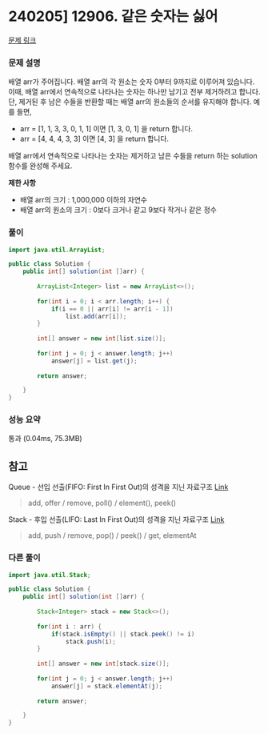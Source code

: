 # 240205] 12906. 같은 숫자는 싫어

[문제 링크](https://school.programmers.co.kr/learn/courses/30/lessons/12906)

### 문제 설명
배열 arr가 주어집니다. 배열 arr의 각 원소는 숫자 0부터 9까지로 이루어져 있습니다. 이때, 배열 arr에서 연속적으로 나타나는 숫자는 하나만 남기고 전부 제거하려고 합니다. 단, 제거된 후 남은 수들을 반환할 때는 배열 arr의 원소들의 순서를 유지해야 합니다. 예를 들면,
* arr = [1, 1, 3, 3, 0, 1, 1] 이면 [1, 3, 0, 1] 을 return 합니다.
* arr = [4, 4, 4, 3, 3] 이면 [4, 3] 을 return 합니다.

배열 arr에서 연속적으로 나타나는 숫자는 제거하고 남은 수들을 return 하는 solution 함수를 완성해 주세요.

**제한 사항**  
* 배열 arr의 크기 : 1,000,000 이하의 자연수
* 배열 arr의 원소의 크기 : 0보다 크거나 같고 9보다 작거나 같은 정수

### 풀이
```java
import java.util.ArrayList;

public class Solution {
    public int[] solution(int []arr) {
        
        ArrayList<Integer> list = new ArrayList<>();
        
        for(int i = 0; i < arr.length; i++) {
            if(i == 0 || arr[i] != arr[i - 1])
                list.add(arr[i]);
        }
        
        int[] answer = new int[list.size()];
        
        for(int j = 0; j < answer.length; j++)
            answer[j] = list.get(j);
        
        return answer;

    }
}
```

### 성능 요약
통과 (0.04ms, 75.3MB)

## 참고
Queue - 선입 선출(FIFO: First In First Out)의 성격을 지닌 자료구조 [Link](https://kwin0825.tistory.com/157)  
> add, offer / remove, poll() / element(), peek()

Stack - 후입 선출(LIFO: Last In First Out)의 성격을 지닌 자료구조 [Link](https://kwin0825.tistory.com/156)  
> add, push / remove, pop() / peek() / get, elementAt

###  다른 풀이
```java
import java.util.Stack;

public class Solution {
    public int[] solution(int []arr) {
        
        Stack<Integer> stack = new Stack<>();
        
        for(int i : arr) {
            if(stack.isEmpty() || stack.peek() != i)
                stack.push(i);
        }
        
        int[] answer = new int[stack.size()];
        
        for(int j = 0; j < answer.length; j++)
            answer[j] = stack.elementAt(j);
        
        return answer;

    }
}
```
